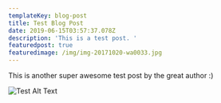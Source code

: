 ```yaml
---
templateKey: blog-post
title: Test Blog Post
date: 2019-06-15T03:57:37.078Z
description: 'This is a test post. '
featuredpost: true
featuredimage: /img/img-20171020-wa0033.jpg
---
```

This is another super awesome test post by the great author :)

![Test Alt Text](/img/img-20171020-wa0033.jpg "Test Title")
